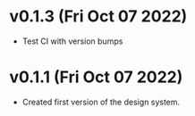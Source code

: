 # v0.1.3 (Fri Oct 07 2022)

- Test CI with version bumps

# v0.1.1 (Fri Oct 07 2022)

- Created first version of the design system.
